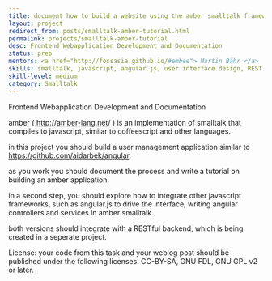```yaml
---
title: document how to build a website using the amber smalltalk framework
layout: project
redirect_from: posts/smalltalk-amber-tutorial.html
permalink: projects/smalltalk-amber-tutorial
desc: Frontend Webapplication Development and Documentation
status: prep
mentors: <a href="http://fossasia.github.io/#embee"> Martin Bähr </a>
skills: smalltalk, javascript, angular.js, user interface design, REST
skill-level: medium
category: Smalltalk
---
```

Frontend Webapplication Development and Documentation

amber ( http://amber-lang.net/ ) is an implementation of smalltalk that compiles to javascript, similar to coffeescript and other languages.

in this project you should build a user management application similar to https://github.com/aidarbek/angular.

as you work you should document the process and write a tutorial on building an amber application.

in a second step, you should explore how to integrate other javascript frameworks, such as angular.js to drive the interface, writing angular controllers and services in amber smalltalk.

both versions should integrate with a RESTful backend, which is being created in a seperate project.

License: your code from this task and your weblog post should be published under the following licenses: CC-BY-SA, GNU FDL, GNU GPL v2 or later.

